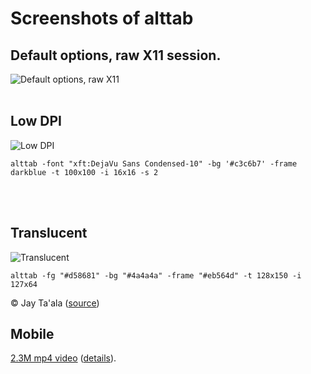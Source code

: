Screenshots of alttab
=====================

## Default options, raw X11 session.

![Default options, raw X11](alttab-default-rawx.png?raw=true)
&nbsp;  
&nbsp;  

## Low DPI

![Low DPI](alttab-high.png?raw=true)
```
alttab -font "xft:DejaVu Sans Condensed-10" -bg '#c3c6b7' -frame darkblue -t 100x100 -i 16x16 -s 2
```
&nbsp;  
&nbsp;  

## Translucent

![Translucent](alttab-jtaala.png?raw=true)
```
alttab -fg "#d58681" -bg "#4a4a4a" -frame "#eb564d" -t 128x150 -i 127x64
```
&copy; Jay Ta'ala
([source](https://confluence.jaytaala.com/display/TKB/My+Manjaro+i3+setup#MyManjaroi3setup-Ricingalttab))

## Mobile

[2.3M mp4 video](alttab-mobile.mp4) ([details](../mobile.md)).

